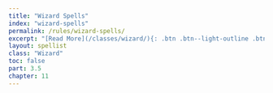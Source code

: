 ```yaml
---
title: "Wizard Spells"
index: "wizard-spells"
permalink: /rules/wizard-spells/
excerpt: "[Read More](/classes/wizard/){: .btn .btn--light-outline .btn--small}"
layout: spellist
class: "Wizard"
toc: false
part: 3.5
chapter: 11
---
```

